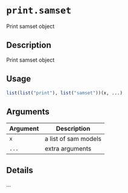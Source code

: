 # `print.samset`

Print samset object


## Description

Print samset object


## Usage

```r
list(list("print"), list("samset"))(x, ...)
```


## Arguments

Argument      |Description
------------- |----------------
`x`     |     a list of sam models
`...`     |     extra arguments


## Details

...


